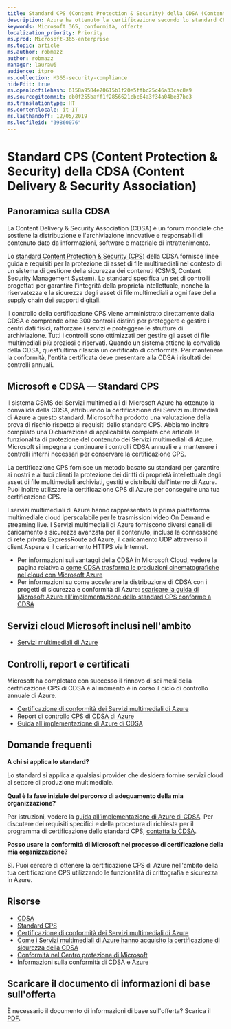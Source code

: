 ```yaml
---
title: Standard CPS (Content Protection & Security) della CDSA (Content Delivery & Security Association)
description: Azure ha ottenuto la certificazione secondo lo standard CPS (Content Protection and Security) della CDSA (Content Delivery and Security Association).
keywords: Microsoft 365, conformità, offerte
localization_priority: Priority
ms.prod: Microsoft-365-enterprise
ms.topic: article
ms.author: robmazz
author: robmazz
manager: laurawi
audience: itpro
ms.collection: M365-security-compliance
hideEdit: true
ms.openlocfilehash: 6158a9584e70615b1f20e5ffbc25c46a33cac8a9
ms.sourcegitcommit: eb0f255baff1f2856621cbc64a3f34a04be37be3
ms.translationtype: HT
ms.contentlocale: it-IT
ms.lasthandoff: 12/05/2019
ms.locfileid: "39860076"
---
```

# <a name="content-delivery--security-association-cdsa-content-protection--security-cps-standard"></a>Standard CPS (Content Protection & Security) della CDSA (Content Delivery & Security Association)

## <a name="cdsa-overview"></a>Panoramica sulla CDSA

La Content Delivery & Security Association (CDSA) è un forum mondiale che sostiene la distribuzione e l'archiviazione innovative e responsabili di contenuto dato da informazioni, software e materiale di intrattenimento.

Lo [standard Content Protection & Security (CPS)](https://aka.ms/cdsa-standard) della CDSA fornisce linee guida e requisiti per la protezione di asset di file multimediali nel contesto di un sistema di gestione della sicurezza dei contenuti (CSMS, Content Security Management System). Lo standard specifica un set di controlli progettati per garantire l'integrità della proprietà intellettuale, nonché la riservatezza e la sicurezza degli asset di file multimediali a ogni fase della supply chain dei supporti digitali.

Il controllo della certificazione CPS viene amministrato direttamente dalla CDSA e comprende oltre 300 controlli distinti per proteggere e gestire i centri dati fisici, rafforzare i servizi e proteggere le strutture di archiviazione. Tutti i controlli sono ottimizzati per gestire gli asset di file multimediali più preziosi e riservati. Quando un sistema ottiene la convalida della CDSA, quest'ultima rilascia un certificato di conformità. Per mantenere la conformità, l'entità certificata deve presentare alla CDSA i risultati dei controlli annuali.

## <a name="microsoft-and-cdsa--cps-standard"></a>Microsoft e CDSA — Standard CPS

Il sistema CSMS dei Servizi multimediali di Microsoft Azure ha ottenuto la convalida della CDSA, attribuendo la certificazione dei Servizi multimediali di Azure a questo standard. Microsoft ha prodotto una valutazione della prova di rischio rispetto ai requisiti dello standard CPS. Abbiamo inoltre compilato una Dichiarazione di applicabilità completa che articola le funzionalità di protezione del contenuto dei Servizi multimediali di Azure. Microsoft si impegna a continuare i controlli CDSA annuali e a mantenere i controlli interni necessari per conservare la certificazione CPS.

La certificazione CPS fornisce un metodo basato su standard per garantire ai nostri e ai tuoi clienti la protezione dei diritti di proprietà intellettuale degli asset di file multimediali archiviati, gestiti e distribuiti dall'interno di Azure. Puoi inoltre utilizzare la certificazione CPS di Azure per conseguire una tua certificazione CPS.

I servizi multimediali di Azure hanno rappresentato la prima piattaforma multimediale cloud iperscalabile per le trasmissioni video On Demand e streaming live. I Servizi multimediali di Azure forniscono diversi canali di caricamento a sicurezza avanzata per il contenuto, inclusa la connessione di rete privata ExpressRoute ad Azure, il caricamento UDP attraverso il client Aspera e il caricamento HTTPS via Internet.

- Per informazioni sui vantaggi della CDSA in Microsoft Cloud, vedere la pagina relativa a [come CDSA trasforma le produzioni cinematografiche nel cloud con Microsoft Azure](https://customers.microsoft.com/story/cdsa-nonprofit-azure-sharepoint-office365-mobility-security-en)
- Per informazioni su come accelerare la distribuzione di CDSA con i progetti di sicurezza e conformità di Azure: [scaricare la guida di Microsoft Azure all'implementazione dello standard CPS conforme a CDSA](https://gallery.technet.microsoft.com/Azure-Implementing-CDSA-8087c7a2)

## <a name="microsoft-in-scope-cloud-services"></a>Servizi cloud Microsoft inclusi nell'ambito

- [Servizi multimediali di Azure](https://aka.ms/AzureCompliance)

## <a name="audits-reports-and-certificates"></a>Controlli, report e certificati

Microsoft ha completato con successo il rinnovo di sei mesi della certificazione CPS di CDSA e al momento è in corso il ciclo di controllo annuale di Azure.

- [Certificazione di conformità dei Servizi multimediali di Azure](https://aka.ms/cdsa-cert)
- [Report di controllo CPS di CDSA di Azure](https://aka.ms/AzureCDSACPSAuditReport)
- [Guida all'implementazione di Azure di CDSA](https://aka.ms/AzureCDSAImplementationGuide)

## <a name="frequently-asked-questions"></a>Domande frequenti

**A chi si applica lo standard?**

Lo standard si applica a qualsiasi provider che desidera fornire servizi cloud al settore di produzione multimediale.

**Qual è la fase iniziale del percorso di adeguamento della mia organizzazione?**

Per istruzioni, vedere la [guida all'implementazione di Azure di CDSA](https://aka.ms/cdsaprotectsecure). Per discutere dei requisiti specifici e della procedura di richiesta per il programma di certificazione dello standard CPS, [contatta la CDSA](https://go.microsoft.com/fwlink/p/?linkid=2099484).

**Posso usare la conformità di Microsoft nel processo di certificazione della mia organizzazione?**

Sì. Puoi cercare di ottenere la certificazione CPS di Azure nell'ambito della tua certificazione CPS utilizzando le funzionalità di crittografia e sicurezza in Azure.

## <a name="resources"></a>Risorse

- [CDSA](https://www.cdsaonline.org/)
- [Standard CPS](https://aka.ms/cdsa-standard)
- [Certificazione di conformità dei Servizi multimediali di Azure](https://aka.ms/cdsa-cert)
- [Come i Servizi multimediali di Azure hanno acquisito la certificazione di sicurezza della CDSA](https://johndeutscher.com/2015/04/14/how-azure-media-services-earned-cdsa-security-certification/)
- [Conformità nel Centro protezione di Microsoft](https://www.microsoft.com/trust-center/compliance/compliance-overview)
- Informazioni sulla conformità di CDSA e Azure

## <a name="download-the-offering-backgrounder"></a>Scaricare il documento di informazioni di base sull'offerta

È necessario il documento di informazioni di base sull'offerta? Scarica il [PDF](https://download.microsoft.com/download/2/6/3/263C244E-20A8-41B1-B2DA-2835E30CE92E/CDSA_Compliance_Backgrounder.pdf).
